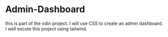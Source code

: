 # Admin-Dashboard
this is part of the odin project. 
I will use CSS to create an admin dashboard.
I well excute this project using tailwind.
